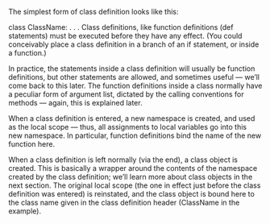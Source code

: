 The simplest form of class definition looks like this:

class ClassName:
    <statement-1>
    .
    .
    .
    <statement-N>
Class definitions, like function definitions (def statements) must be executed before they have any effect. (You could conceivably place a class definition in a branch of an if statement, or inside a function.)

In practice, the statements inside a class definition will usually be function definitions, but other statements are allowed, and sometimes useful — we’ll come back to this later. The function definitions inside a class normally have a peculiar form of argument list, dictated by the calling conventions for methods — again, this is explained later.

When a class definition is entered, a new namespace is created, and used as the local scope — thus, all assignments to local variables go into this new namespace. In particular, function definitions bind the name of the new function here.

When a class definition is left normally (via the end), a class object is created. This is basically a wrapper around the contents of the namespace created by the class definition; we’ll learn more about class objects in the next section. The original local scope (the one in effect just before the class definition was entered) is reinstated, and the class object is bound here to the class name given in the class definition header (ClassName in the example).
